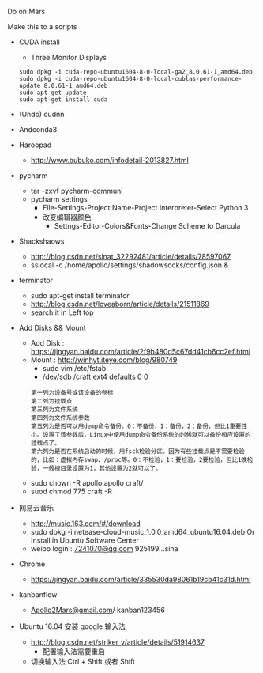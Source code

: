 Do on Mars 

Make this to a scripts

+ CUDA install
	+ Three Monitor Displays
	```
    sudo dpkg -i cuda-repo-ubuntu1604-8-0-local-ga2_8.0.61-1_amd64.deb
 	sudo dpkg -i cuda-repo-ubuntu1604-8-0-local-cublas-performance-update_8.0.61-1_amd64.deb
 	sudo apt-get update
 	sudo apt-get install cuda
    ```
+ (Undo) cudnn
+ Andconda3
+ Haroopad
	+ http://www.bubuko.com/infodetail-2013827.html
+ pycharm
	+ tar -zxvf pycharm-communi
	+ pycharm settings
		+ File-Settings-Project:Name-Project Interpreter-Select Python 3
		+ 改变编辑器颜色
			+ Settngs-Editor-Colors&Fonts-Change Scheme to Darcula 
+ Shackshaows
	+ http://blog.csdn.net/sinat_32292481/article/details/78597067 
	+ sslocal -c /home/apollo/settings/shadowsocks/config.json &
+ terminator
	+ sudo apt-get install terminator
	+ http://blog.csdn.net/loveaborn/article/details/21511869
	+ search it in Left top
+ Add Disks && Mount
	+ Add Disk : https://jingyan.baidu.com/article/2f9b480d5c67dd41cb6cc2ef.html
	+ Mount : http://winhyt.iteye.com/blog/980749
		+ sudo vim /etc/fstab
		+ /dev/sdb /craft ext4 defaults 0 0
		```
        第一列为设备号或该设备的卷标
        第二列为挂载点
        第三列为文件系统
        第四列为文件系统参数
        第五列为是否可以用demp命令备份。0：不备份，1：备份，2：备份，但比1重要性小。设置了该参数后，Linux中使用dump命令备份系统的时候就可以备份相应设置的挂载点了。
        第六列为是否在系统启动的时候，用fsck检验分区。因为有些挂载点是不需要检验的，比如：虚拟内存swap、/proc等。0：不检验，1：要检验，2要检验，但比1晚检验，一般根目录设置为1，其他设置为2就可以了。 
        ```
    + sudo chown -R  apollo:apollo craft/
    + suod chmod 775 craft -R
+ 网易云音乐
	+ http://music.163.com/#/download
	+ sudo dpkg -i netease-cloud-music_1.0.0_amd64_ubuntu16.04.deb Or Install in Ubuntu Software Center
	+ weibo login : 7241070@qq.com  925199...sina

+ Chrome
	+ https://jingyan.baidu.com/article/335530da98061b19cb41c31d.html 
+ kanbanflow
	+  Apollo2Mars@gmail.com/ kanban123456
+ Ubuntu 16.04 安装 google 输入法
	+ http://blog.csdn.net/striker_v/article/details/51914637
		+ 配置输入法需要重启 
	+ 切换输入法 Ctrl + Shift 或者 Shift

